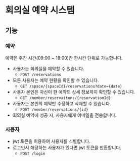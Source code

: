 # 회의실 예약 시스템

## 기능

### 예약
예약은 주간 시간(09:00 ~ 18:00)간 한시간 단위로 가능합니다.
- 사용자는 회의실을 예약할 수 있습니다.
  - `POST /reservations` 
- 모든 사용자는 예약 현황을 확인할 수 있습니다.
  - `GET /space/{spaceId}/reservations?date={date}`
- 사용자 본인은 자신이 한 예약의 상세 정보까지 확인할 수 있습니다.
  - `GET /member/reservaitons/{reservationId}`
- 사용자는 본인의 예약만 수정하고 삭제할 수 있습니다.
  - `POST /member/reservations/{id}`
- 회의실 예약에 성공 시, 사용자에게 이메일을 전송합니다.

### 사용자
- jwt 토큰을 이용하여 사용자를 식별합니다.
- 로그인시 해당하는 사용자가 있다면 jwt 토큰을 반환합니다.
  - `POST /login`
